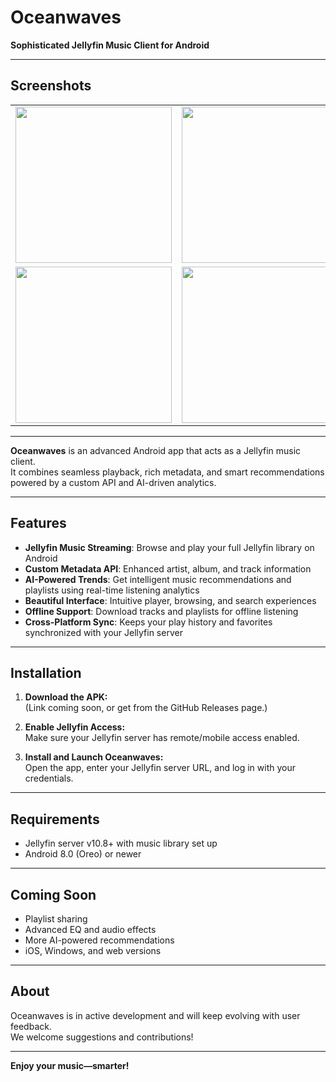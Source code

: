 # Oceanwaves

**Sophisticated Jellyfin Music Client for Android**

---

## Screenshots

<table>
  <tr>
    <td>
      <img src="https://github.com/user-attachments/assets/a8a98637-f2e3-41a9-9268-95143e2b08a3" width="250"/>
    </td>
    <td>
      <img src="https://github.com/user-attachments/assets/8fd7746a-5b73-4d66-9b7c-2ec83d6abc0e" width="250"/>
    </td>
    <td>
      <img src="https://github.com/user-attachments/assets/bd70f6f6-0aa8-4b87-9e5e-b51a3f22f086" width="250"/>
    </td>
  </tr>
  <tr>
    <td>
      <img src="https://github.com/user-attachments/assets/be39a91b-26d3-4ec5-b8c6-54ff87e670a5" width="250"/>
    </td>
    <td>
      <img src="https://github.com/user-attachments/assets/d5998098-de15-4e57-8640-a18fc46e100e" width="250"/>
    </td>
    <td>
      <img src="https://github.com/user-attachments/assets/191a5c58-cdf7-4478-a9c4-9280422466bb" width="250"/>
    </td>
  </tr>
</table>

---

**Oceanwaves** is an advanced Android app that acts as a Jellyfin music client.  
It combines seamless playback, rich metadata, and smart recommendations powered by a custom API and AI-driven analytics.

---

## Features

- **Jellyfin Music Streaming**: Browse and play your full Jellyfin library on Android
- **Custom Metadata API**: Enhanced artist, album, and track information
- **AI-Powered Trends**: Get intelligent music recommendations and playlists using real-time listening analytics
- **Beautiful Interface**: Intuitive player, browsing, and search experiences
- **Offline Support**: Download tracks and playlists for offline listening
- **Cross-Platform Sync**: Keeps your play history and favorites synchronized with your Jellyfin server

---

## Installation

1. **Download the APK:**  
   (Link coming soon, or get from the GitHub Releases page.)

2. **Enable Jellyfin Access:**  
   Make sure your Jellyfin server has remote/mobile access enabled.

3. **Install and Launch Oceanwaves:**  
   Open the app, enter your Jellyfin server URL, and log in with your credentials.

---

## Requirements

- Jellyfin server v10.8+ with music library set up  
- Android 8.0 (Oreo) or newer

---

## Coming Soon

- Playlist sharing
- Advanced EQ and audio effects
- More AI-powered recommendations
- iOS, Windows, and web versions

---

## About

Oceanwaves is in active development and will keep evolving with user feedback.  
We welcome suggestions and contributions!

---

**Enjoy your music—smarter!**
